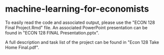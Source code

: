 # machine-learning-for-economists

To easily read the code and associated output, please use the "ECON 128 Final Project.Rmd" file.
An associated PowerPoint presentation can be found in "ECON 128 FINAL Presentation.pptx".

A full description and task list of the project can be found in "Econ 128 Take Home Final.pdf".
